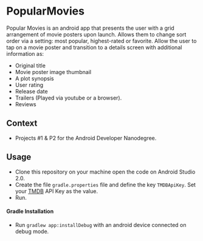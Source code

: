 # PopularMovies

Popular Movies is an android app that presents the user with a grid arrangement of movie posters upon launch.
Allows them to change sort order via a setting: most popular, highest-rated or favorite. Allow the user to tap on a movie poster and transition to a details screen with additional information as:

* Original title
* Movie poster image thumbnail
* A plot synopsis
* User rating
* Release date
* Trailers (Played via youtube or a browser).
* Reviews

## Context

* Projects #1 &amp; P2 for the Android Developer Nanodegree.

## Usage

* Clone this repository on your machine open the code on Android Studio 2.0.
* Create the file `gradle.properties` file and define the key `TMDBApiKey`. Set your [TMDB](https://www.themoviedb.org/) API Key as the value.
* Run.

#### Gradle Installation

* Run ``gradlew app:installDebug`` with an android device connected on debug mode.
